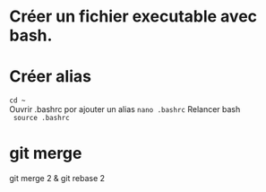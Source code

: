 # Créer un fichier executable avec bash.

# Créer alias

`cd ~`  
Ouvrir .bashrc por ajouter un alias
`nano .bashrc`
Relancer bash  
` source .bashrc`

# git merge

git merge 2
&
git rebase 2
